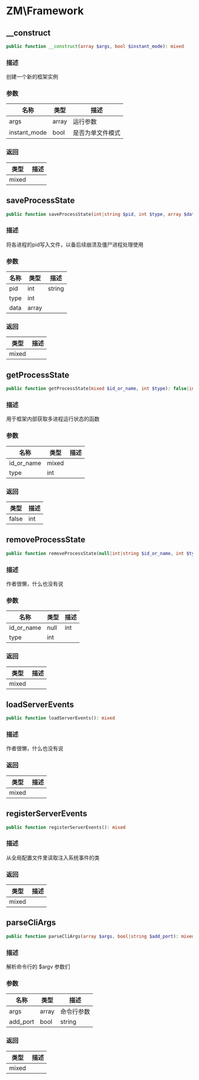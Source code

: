 # ZM\Framework

## __construct

```php
public function __construct(array $args, bool $instant_mode): mixed
```

### 描述

创建一个新的框架实例

### 参数

| 名称 | 类型 | 描述 |
| -------- | ---- | ----------- |
| args | array | 运行参数 |
| instant_mode | bool | 是否为单文件模式 |

### 返回

| 类型 | 描述 |
| ---- | ----------- |
| mixed |  |


## saveProcessState

```php
public function saveProcessState(int|string $pid, int $type, array $data): mixed
```

### 描述

将各进程的pid写入文件，以备后续崩溃及僵尸进程处理使用

### 参数

| 名称 | 类型 | 描述 |
| -------- | ---- | ----------- |
| pid | int|string |  |
| type | int |  |
| data | array |  |

### 返回

| 类型 | 描述 |
| ---- | ----------- |
| mixed |  |


## getProcessState

```php
public function getProcessState(mixed $id_or_name, int $type): false|int|mixed
```

### 描述

用于框架内部获取多进程运行状态的函数

### 参数

| 名称 | 类型 | 描述 |
| -------- | ---- | ----------- |
| id_or_name | mixed |  |
| type | int |  |

### 返回

| 类型 | 描述 |
| ---- | ----------- |
| false|int|mixed |  |


## removeProcessState

```php
public function removeProcessState(null|int|string $id_or_name, int $type): mixed
```

### 描述

作者很懒，什么也没有说

### 参数

| 名称 | 类型 | 描述 |
| -------- | ---- | ----------- |
| id_or_name | null|int|string |  |
| type | int |  |

### 返回

| 类型 | 描述 |
| ---- | ----------- |
| mixed |  |


## loadServerEvents

```php
public function loadServerEvents(): mixed
```

### 描述

作者很懒，什么也没有说

### 返回

| 类型 | 描述 |
| ---- | ----------- |
| mixed |  |


## registerServerEvents

```php
public function registerServerEvents(): mixed
```

### 描述

从全局配置文件里读取注入系统事件的类

### 返回

| 类型 | 描述 |
| ---- | ----------- |
| mixed |  |


## parseCliArgs

```php
public function parseCliArgs(array $args, bool|string $add_port): mixed
```

### 描述

解析命令行的 $argv 参数们

### 参数

| 名称 | 类型 | 描述 |
| -------- | ---- | ----------- |
| args | array | 命令行参数 |
| add_port | bool|string | 是否添加端口号 |

### 返回

| 类型 | 描述 |
| ---- | ----------- |
| mixed |  |
